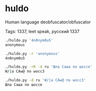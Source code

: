 # huldo

Human language deobfuscator/obfuscator

Tags: 1337, leet speak, русский 1337

```sh
./huldo.py '4n0nym0u5'
anonymous
```

```sh
./huldo.py -r 'anonymous'
4n0nym0u5
```

```sh
./huldo.py -rR -d ru 'Шла Саша по шоссе'
W/|a СAw@ пo wocc3
```

```sh
./huldo.py -d ru 'W/|a СAw@ пo wocc3'
Шла Саша по шоссе
```
